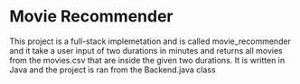 # Movie Recommender
This project is a full-stack implemetation and is called movie_recommender and it take a user input of two durations in minutes and returns all movies from the movies.csv that are inside the given two durations. It is written in Java and the project is ran from the Backend.java class
